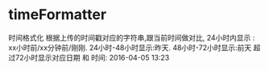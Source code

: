 # timeFormatter
时间格式化
根据上传的时间戳对应的字符串,跟当前时间做对比,
24小时内显示 : xx小时前/xx分钟前/刚刚. 
24小时-48小时显示:昨天.
48小时-72小时显示:前天
超过72小时显示对应日期 和 时间: 2016-04-05 13:23
